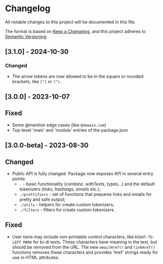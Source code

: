 # Changelog

All notable changes to this project will be documented in this file.

The format is based on [Keep a Changelog](https://keepachangelog.com/en/1.0.0/),
and this project adheres to [Semantic Versioning](https://semver.org/spec/v2.0.0.html).

## [3.1.0] - 2024-10-30

### Changed

- The arrow tokens are now allowed to be in the square or rounded brackets, like
  `[^]` or `(^)`.

## [3.0.0] - 2023-10-07

## Fixed

- Some @mention edge cases (like `@domain.com`)
- Top-level 'main' and 'module' entries of the package.json

## [3.0.0-beta] - 2023-08-30

## Changed

- Public API is fully changed. Package now exposes API in several entry points:
  - `.` - basic functionality (_combine_, _withTexts_, types...) and the default
    tokenizers (_links_, _hashtags_, _emails_ etc.);
  - `./prettifiers` - set of functions that prepares links and emails for pretty
    and safe output;
  - `./utils` - helpers for create custom tokenizers;
  - `./filters` - filters for create custom tokenizers.

## Fixed

- User texts may include non-printable control characters, like `RIGHT-TO-LEFT
MARK` for bi-di texts. These characters have meaning in the text, but should be
  removed from the URL. The new `emailHref()` and `linkHref()` functions removes
  these characters and provides 'href' strings ready for use in HTML attributes.
